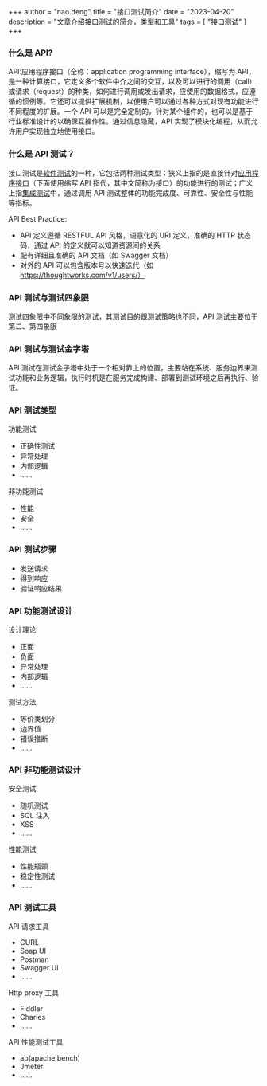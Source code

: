 +++
author = "nao.deng"
title = "接口测试简介"
date = "2023-04-20"
description = "文章介绍接口测试的简介，类型和工具"
tags = [
"接口测试"
]
+++

### 什么是 API?

API:应用程序接口（全称：application programming interface），缩写为 API，是一种计算接口，它定义多个软件中介之间的交互，以及可以进行的调用（call）或请求（request）的种类，如何进行调用或发出请求，应使用的数据格式，应遵循的惯例等。它还可以提供扩展机制，以便用户可以通过各种方式对现有功能进行不同程度的扩展。一个 API 可以是完全定制的，针对某个组件的，也可以是基于行业标准设计的以确保互操作性。通过信息隐藏，API 实现了模块化编程，从而允许用户实现独立地使用接口。

### 什么是 API 测试？

接口测试是[软件测试](https://zh.wikipedia.org/wiki/软件测试)的一种，它包括两种测试类型：狭义上指的是直接针对[应用程序接口](https://zh.wikipedia.org/wiki/应用程序接口)（下面使用缩写 API 指代，其中文简称为接口）的功能进行的测试；广义上指[集成测试](https://zh.wikipedia.org/wiki/集成测试)中，通过调用 API 测试整体的功能完成度、可靠性、安全性与性能等指标。

API Best Practice:

- API 定义遵循 RESTFUL API 风格，语意化的 URI 定义，准确的 HTTP 状态码，通过 API 的定义就可以知道资源间的关系
- 配有详细且准确的 API 文档（如 Swagger 文档）
- 对外的 API 可以包含版本号以快速迭代（如 https://thoughtworks.com/v1/users/）

### API 测试与测试四象限

测试四象限中不同象限的测试，其测试目的跟测试策略也不同，API 测试主要位于第二、第四象限

### API 测试与测试金字塔

API 测试在测试金子塔中处于一个相对靠上的位置，主要站在系统、服务边界来测试功能和业务逻辑，执行时机是在服务完成构建、部署到测试环境之后再执行、验证。

### API 测试类型

功能测试

- 正确性测试
- 异常处理
- 内部逻辑
- ……

非功能测试

- 性能
- 安全
- ……

### API 测试步骤

- 发送请求
- 得到响应
- 验证响应结果

### API 功能测试设计

设计理论

- 正面
- 负面
- 异常处理
- 内部逻辑
- ……

测试方法

- 等价类划分
- 边界值
- 错误推断
- ……

### API 非功能测试设计

安全测试

- 随机测试
- SQL 注入
- XSS
- ……

性能测试

- 性能瓶颈
- 稳定性测试
- ……

### API 测试工具

API 请求工具

- CURL
- Soap UI
- Postman
- Swagger UI
- ……

Http proxy 工具

- Fiddler
- Charles
- ……

API 性能测试工具

- ab(apache bench)
- Jmeter
- ……
